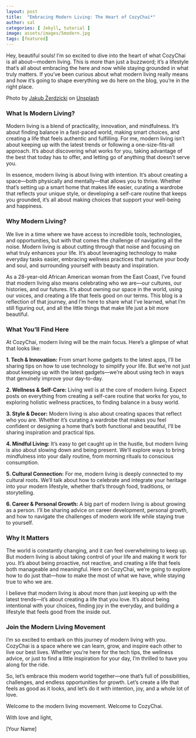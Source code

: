 ```yaml
---
layout: post
title:  "Embracing Modern Living: The Heart of CozyChai*"
author: sal
categories: [ Jekyll, tutorial ]
image: assets/images/5modern.jpg
tags: [featured]
---
```

Hey, beautiful souls! I’m so excited to dive into the heart of what CozyChai is all about—modern living. This is more than just a buzzword; it’s a lifestyle that’s all about embracing the here and now while staying grounded in what truly matters. If you’ve been curious about what modern living really means and how it’s going to shape everything we do here on the blog, you’re in the right place.

Photo by <a href="https://unsplash.com/@jakubzerdzicki?utm_content=creditCopyText&utm_medium=referral&utm_source=unsplash">Jakub Żerdzicki</a> on <a href="https://unsplash.com/photos/a-kitchen-with-a-plant-in-the-middle-of-the-counter-jjmMNwscTqI?utm_content=creditCopyText&utm_medium=referral&utm_source=unsplash">Unsplash</a>
  
### What Is Modern Living?

Modern living is a blend of practicality, innovation, and mindfulness. It’s about finding balance in a fast-paced world, making smart choices, and creating a life that feels authentic and fulfilling. For me, modern living isn’t about keeping up with the latest trends or following a one-size-fits-all approach. It’s about discovering what works for you, taking advantage of the best that today has to offer, and letting go of anything that doesn’t serve you.

In essence, modern living is about living with intention. It’s about creating a space—both physically and mentally—that allows you to thrive. Whether that’s setting up a smart home that makes life easier, curating a wardrobe that reflects your unique style, or developing a self-care routine that keeps you grounded, it’s all about making choices that support your well-being and happiness.

### Why Modern Living?

We live in a time where we have access to incredible tools, technologies, and opportunities, but with that comes the challenge of navigating all the noise. Modern living is about cutting through that noise and focusing on what truly enhances your life. It’s about leveraging technology to make everyday tasks easier, embracing wellness practices that nurture your body and soul, and surrounding yourself with beauty and inspiration.

As a 28-year-old African American woman from the East Coast, I’ve found that modern living also means celebrating who we are—our cultures, our histories, and our futures. It’s about owning our space in the world, using our voices, and creating a life that feels good on our terms. This blog is a reflection of that journey, and I’m here to share what I’ve learned, what I’m still figuring out, and all the little things that make life just a bit more beautiful.

### What You’ll Find Here

At CozyChai, modern living will be the main focus. Here’s a glimpse of what that looks like:

**1. Tech & Innovation:** From smart home gadgets to the latest apps, I’ll be sharing tips on how to use technology to simplify your life. But we’re not just about keeping up with the latest gadgets—we’re about using tech in ways that genuinely improve your day-to-day.

**2. Wellness & Self-Care:** Living well is at the core of modern living. Expect posts on everything from creating a self-care routine that works for you, to exploring holistic wellness practices, to finding balance in a busy world.

**3. Style & Decor:** Modern living is also about creating spaces that reflect who you are. Whether it’s curating a wardrobe that makes you feel confident or designing a home that’s both functional and beautiful, I’ll be sharing inspiration and practical tips.

**4. Mindful Living:** It’s easy to get caught up in the hustle, but modern living is also about slowing down and being present. We’ll explore ways to bring mindfulness into your daily routine, from morning rituals to conscious consumption.

**5. Cultural Connection:** For me, modern living is deeply connected to my cultural roots. We’ll talk about how to celebrate and integrate your heritage into your modern lifestyle, whether that’s through food, traditions, or storytelling.

**6. Career & Personal Growth:** A big part of modern living is about growing as a person. I’ll be sharing advice on career development, personal growth, and how to navigate the challenges of modern work life while staying true to yourself.

### Why It Matters

The world is constantly changing, and it can feel overwhelming to keep up. But modern living is about taking control of your life and making it work for you. It’s about being proactive, not reactive, and creating a life that feels both manageable and meaningful. Here on CozyChai, we’re going to explore how to do just that—how to make the most of what we have, while staying true to who we are.

I believe that modern living is about more than just keeping up with the latest trends—it’s about creating a life that you love. It’s about being intentional with your choices, finding joy in the everyday, and building a lifestyle that feels good from the inside out.

### Join the Modern Living Movement

I’m so excited to embark on this journey of modern living with you. CozyChai is a space where we can learn, grow, and inspire each other to live our best lives. Whether you’re here for the tech tips, the wellness advice, or just to find a little inspiration for your day, I’m thrilled to have you along for the ride.

So, let’s embrace this modern world together—one that’s full of possibilities, challenges, and endless opportunities for growth. Let’s create a life that feels as good as it looks, and let’s do it with intention, joy, and a whole lot of love.

Welcome to the modern living movement. Welcome to CozyChai.

With love and light,

[Your Name]